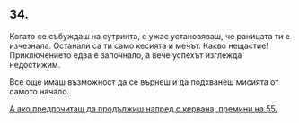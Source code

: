 ## 34.

Когато се събуждаш на сутринта, с ужас установяваш, че раницата
ти е изчезнала. Останали са ти само кесията и мечът. Какво нещастие!
Приключението едва е започнало, а вече успехът изглежда
недостижим.

Все още имаш възможност да се върнеш и да подхванеш мисията от
самото начало. 

[А ако предпочиташ да продължиш напред с кервана,
премини на 55.](./55)
